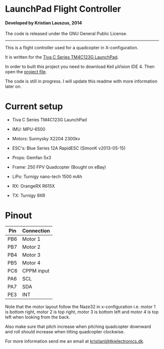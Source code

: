 # LaunchPad Flight Controller
#### Developed by Kristian Lauszus, 2014

The code is released under the GNU General Public License.
_________

This is a flight controller used for a quadcopter in X-configuration.

It is written for the [Tiva C Series TM4C123G LaunchPad](http://www.ti.com/tool/EK-TM4C123GXL).

In order to built this project you need to download Keil µVision IDE 4. Then open the [project file](LaunchPadFlightController.uvproj).

The code is still in progress. I will update this readme with more information later on.

# Current setup

* Tiva C Series TM4C123G LaunchPad
* IMU: MPU-6500

* Motors: Sunnysky X2204 2300kv
* ESC's: Blue Series 12A RapidESC (SimonK v2013-05-15)
* Props: Gemfan 5x3
* Frame: 250 FPV Quadcopter (Bought on eBay)
* LiPo: Turnigy nano-tech 1500 mAh
* RX: OrangeRX R615X
* TX: Turnigy 9XR

# Pinout

| Pin | Connection |
|-----|------------|
| PB6 |   Motor 1  |
| PB7 |   Motor 2  |
| PB4 |   Motor 3  |
| PB5 |   Motor 4  |
| PC6 | CPPM input |
| PA6 |     SCL    |
| PA7 |     SDA    |
| PE3 |     INT    |

Note that the motor layout follow the Naze32 in x-configuration i.e. motor 1 is bottom right, motor 2 is top right, motor 3 is bottom left and motor 4 is top left when looking from the back.

Also make sure that pitch increase when pitching quadcopter downward and roll should increase when tilting quadcopter clockwise.

For more information send me an email at <kristianl@tkjelectronics.dk>.